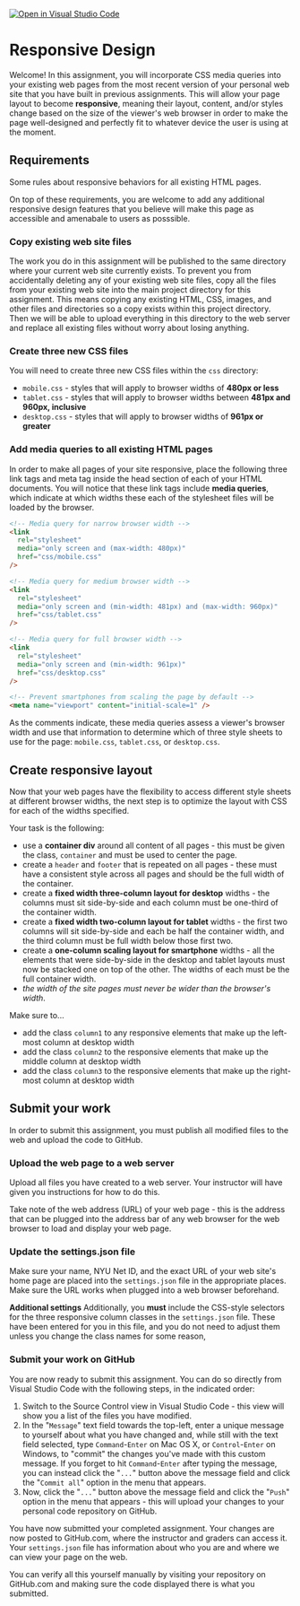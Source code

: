 [![Open in Visual Studio Code](https://classroom.github.com/assets/open-in-vscode-c66648af7eb3fe8bc4f294546bfd86ef473780cde1dea487d3c4ff354943c9ae.svg)](https://classroom.github.com/online_ide?assignment_repo_id=8024856&assignment_repo_type=AssignmentRepo)
# Responsive Design

Welcome! In this assignment, you will incorporate CSS media queries into your existing web pages from the most recent version of your personal web site that you have built in previous assignments. This will allow your page layout to become **responsive**, meaning their layout, content, and/or styles change based on the size of the viewer's web browser in order to make the page well-designed and perfectly fit to whatever device the user is using at the moment.

## Requirements

Some rules about responsive behaviors for all existing HTML pages.

On top of these requirements, you are welcome to add any additional responsive design features that you believe will make this page as accessible and amenabale to users as posssible.

### Copy existing web site files

The work you do in this assignment will be published to the same directory where your current web site currently exists. To prevent you from accidentally deleting any of your existing web site files, copy all the files from your existing web site into the main project directory for this assignment. This means copying any existing HTML, CSS, images, and other files and directories so a copy exists within this project directory. Then we will be able to upload everything in this directory to the web server and replace all existing files without worry about losing anything.

### Create three new CSS files

You will need to create three new CSS files within the `css` directory:

- `mobile.css` - styles that will apply to browser widths of **480px or less**
- `tablet.css` - styles that will apply to browser widths between **481px and 960px, inclusive**
- `desktop.css` - styles that will apply to browser widths of **961px or greater**

### Add media queries to all existing HTML pages

In order to make all pages of your site responsive, place the following three link tags and meta tag inside the head section of each of your HTML documents. You will notice that these link tags include **media queries**, which indicate at which widths these each of the stylesheet files will be loaded by the browser.

```html
<!-- Media query for narrow browser width -->
<link
  rel="stylesheet"
  media="only screen and (max-width: 480px)"
  href="css/mobile.css"
/>

<!-- Media query for medium browser width -->
<link
  rel="stylesheet"
  media="only screen and (min-width: 481px) and (max-width: 960px)"
  href="css/tablet.css"
/>

<!-- Media query for full browser width -->
<link
  rel="stylesheet"
  media="only screen and (min-width: 961px)"
  href="css/desktop.css"
/>

<!-- Prevent smartphones from scaling the page by default -->
<meta name="viewport" content="initial-scale=1" />
```

As the comments indicate, these media queries assess a viewer's browser width and use that information to determine which of three style sheets to use for the page: `mobile.css`, `tablet.css`, or `desktop.css`.

## Create responsive layout

Now that your web pages have the flexibility to access different style sheets at different browser widths, the next step is to optimize the layout with CSS for each of the widths specified.

Your task is the following:

- use a **container div** around all content of all pages - this must be given the class, `container` and must be used to center the page.
- create a `header` and `footer` that is repeated on all pages - these must have a consistent style across all pages and should be the full width of the container.
- create a **fixed width three-column layout for desktop** widths - the columns must sit side-by-side and each column must be one-third of the container width.
- create a **fixed width two-column layout for tablet** widths - the first two columns will sit side-by-side and each be half the container width, and the third column must be full width below those first two.
- create a **one-column scaling layout for smartphone** widths - all the elements that were side-by-side in the desktop and tablet layouts must now be stacked one on top of the other. The widths of each must be the full container width.
- _the width of the site pages must never be wider than the browser's width_.

Make sure to...

- add the class `column1` to any responsive elements that make up the left-most column at desktop width
- add the class `column2` to the responsive elements that make up the middle column at desktop width
- add the class `column3` to the responsive elements that make up the right-most column at desktop width

## Submit your work

In order to submit this assignment, you must publish all modified files to the web and upload the code to GitHub.

### Upload the web page to a web server

Upload all files you have created to a web server. Your instructor will have given you instructions for how to do this.

Take note of the web address (URL) of your web page - this is the address that can be plugged into the address bar of any web browser for the web browser to load and display your web page.

### Update the settings.json file

Make sure your name, NYU Net ID, and the exact URL of your web site's home page are placed into the `settings.json` file in the appropriate places. Make sure the URL works when plugged into a web browser beforehand.

**Additional settings**
Additionally, you **must** include the CSS-style selectors for the three responsive column classes in the `settings.json` file. These have been entered for you in this file, and you do not need to adjust them unless you change the class names for some reason,

### Submit your work on GitHub

You are now ready to submit this assignment. You can do so directly from Visual Studio Code with the following steps, in the indicated order:

1. Switch to the Source Control view in Visual Studio Code - this view will show you a list of the files you have modified.
1. In the "`Message`" text field towards the top-left, enter a unique message to yourself about what you have changed and, while still with the text field selected, type `Command`-`Enter` on Mac OS X, or `Control`-`Enter` on Windows, to "commit" the changes you've made with this custom message. If you forget to hit `Command`-`Enter` after typing the message, you can instead click the "`...`" button above the message field and click the "`Commit all`" option in the menu that appears.
1. Now, click the "`...`" button above the message field and click the "`Push`" option in the menu that appears - this will upload your changes to your personal code repository on GitHub.

You have now submitted your completed assignment. Your changes are now posted to GitHub.com, where the instructor and graders can access it. Your `settings.json` file has information about who you are and where we can view your page on the web.

You can verify all this yourself manually by visiting your repository on GitHub.com and making sure the code displayed there is what you submitted.
